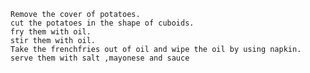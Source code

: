 

    Remove the cover of potatoes.
    cut the potatoes in the shape of cuboids.
    fry them with oil.
    stir them with oil.
    Take the frenchfries out of oil and wipe the oil by using napkin.
    serve them with salt ,mayonese and sauce


